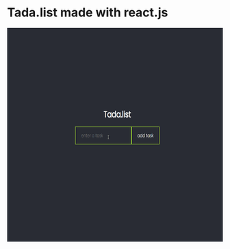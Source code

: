 # Tada.list made with react.js

<p> <img src="https://github.com/0xMALVEE/react-tasklist/blob/main/demo.gif" width="700" height="500"> </p>